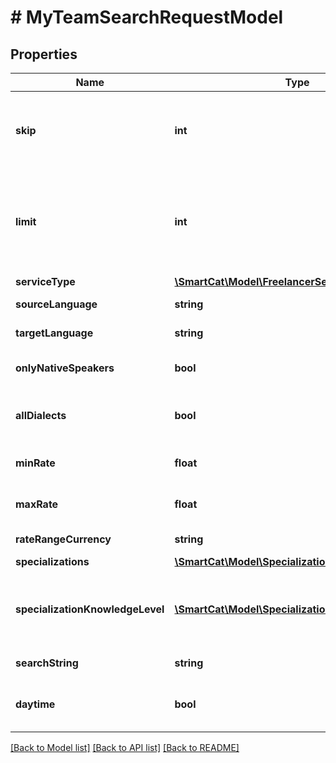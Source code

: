 # # MyTeamSearchRequestModel

## Properties

Name | Type | Description | Notes
------------ | ------------- | ------------- | -------------
**skip** | **int** | Number of search request results to be skipped (mandatory parameter) | [optional]
**limit** | **int** | Maximum number of search request results (mandatory parameter, cannot exceed 500) | [optional]
**serviceType** | [**\SmartCat\Model\FreelancerServiceType**](FreelancerServiceType.md) |  | [optional]
**sourceLanguage** | **string** | Source language | [optional]
**targetLanguage** | **string** | Target language | [optional]
**onlyNativeSpeakers** | **bool** | Linguist&#39;s native language | [optional]
**allDialects** | **bool** | Search linguists in all dialects for the language pair | [optional]
**minRate** | **float** | Minimum translation unit rate | [optional]
**maxRate** | **float** | Maximum translation unit rate | [optional]
**rateRangeCurrency** | **string** | Rate range currency | [optional]
**specializations** | [**\SmartCat\Model\Specialization[]**](Specialization.md) | Specializations | [optional]
**specializationKnowledgeLevel** | [**\SmartCat\Model\SpecializationKnowledgeLevel[]**](SpecializationKnowledgeLevel.md) | Required level of expertise in the specified (or any other if undefined) specialization | [optional]
**searchString** | **string** | Full-text search string | [optional]
**daytime** | **bool** | It is daytime now in the linguist&#39;s time zone | [optional]

[[Back to Model list]](../../README.md#models) [[Back to API list]](../../README.md#endpoints) [[Back to README]](../../README.md)
